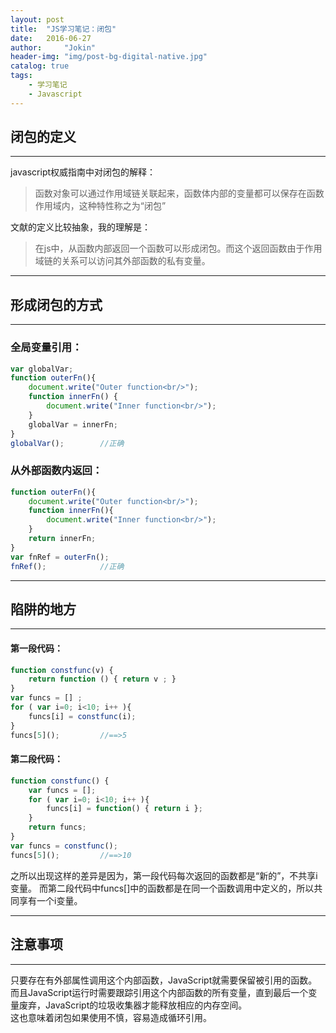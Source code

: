 ```yaml
---
layout: post
title:  "JS学习笔记：闭包"
date:   2016-06-27
author:     "Jokin"
header-img: "img/post-bg-digital-native.jpg"
catalog: true
tags:
    - 学习笔记
    - Javascript
---
```


## 闭包的定义

---

javascript权威指南中对闭包的解释：

> 函数对象可以通过作用域链关联起来，函数体内部的变量都可以保存在函数作用域内，这种特性称之为“闭包”

文献的定义比较抽象，我的理解是：

> 在js中，从函数内部返回一个函数可以形成闭包。而这个返回函数由于作用域链的关系可以访问其外部函数的私有变量。

---

## 形成闭包的方式

---

### 全局变量引用：

```js
var globalVar;
function outerFn(){
    document.write("Outer function<br/>");          
    function innerFn() {
        document.write("Inner function<br/>");
    }
    globalVar = innerFn;
}
globalVar();		//正确
```

### 从外部函数内返回：

```js
function outerFn(){
    document.write("Outer function<br/>");
    function innerFn(){
        document.write("Inner function<br/>");
    }
    return innerFn;
}
var fnRef = outerFn();
fnRef();			//正确
```

---

## 陷阱的地方

---

#### 第一段代码：

```js
function constfunc(v) {
	return function () { return v ; }
}
var funcs = [] ;
for ( var i=0; i<10; i++ ){
	funcs[i] = constfunc(i);
}
funcs[5]();			//==>5
```

#### 第二段代码：

```js
function constfunc() {
	var funcs = [];
	for ( var i=0; i<10; i++ ){
		funcs[i] = function() { return i };
	}
	return funcs;
}
var funcs = constfunc();
funcs[5]();			//==>10
```

之所以出现这样的差异是因为，第一段代码每次返回的函数都是“新的”，不共享i变量。
而第二段代码中funcs[]中的函数都是在同一个函数调用中定义的，所以共同享有一个i变量。

---

## 注意事项

---

只要存在有外部属性调用这个内部函数，JavaScript就需要保留被引用的函数。而且JavaScript运行时需要跟踪引用这个内部函数的所有变量，直到最后一个变量废弃，JavaScript的垃圾收集器才能释放相应的内存空间。<br/>
这也意味着闭包如果使用不慎，容易造成循环引用。
